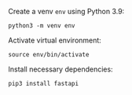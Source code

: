 Create a venv `env` using Python 3.9:
```
python3 -m venv env
```

Activate virtual environment:
```
source env/bin/activate
```

Install necessary dependencies:
```
pip3 install fastapi
```
